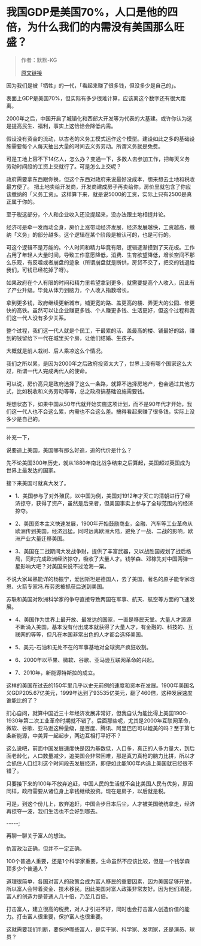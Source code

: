 # 我国GDP是美国70%，人口是他的四倍，为什么我们的内需没有美国那么旺盛？

>作者：默默-KG
>
>[原文链接](https://www.zhihu.com/question/381471609/answer/2413198649)

因为我们是被「牺牲」的一代，「看起来赚了很多钱，但没多少是自己的」。

表面上GDP是美国70%，但实际有多少很难计算，应该离这个数字还有很大距离。

2000年之后，中国开启了城镇化和西部大开发等为代表的大基建。或许你认为这是提高民生、福利，事实上这恰恰会降低内需。

假设没有资金的流动，以古老的义务工模式运作这个模型。建设如此之多的基础设施需要每个人每天抽出大量的时间去义务劳动。所谓义务就是免费。

可是工地上容不下14亿人，怎么办？变通一下，多数人去参加工作，把每天义务劳动时间段的工资上交就行了。可是怎么上交呢？

政府需要拿东西跟你换，但这个东西对政府来说最好没成本，想来想去土地和税收最方便了。 把土地卖给开发商，开发商建成房子再卖给你，房价里就包含了你应该缴纳的「义务工资」。这样算下来，就是说5000的工资，实际上只有2500是真正属于你的。

至于税这部分，个人和企业收入还没提起来，没办法跟土地相提并论。

经济可是牵一发而动全身，房价上涨带动经济发展，经济发展越快，工资越高，缴纳「义务」的部分越多。这个逻辑在某个阶段是被认可的，也是可行的。

可这个逻辑不是万能的。个人时间和精力毕竟有限，逻辑逐渐摸到了天花板。工作占用了年轻人大量时间，导致工作意愿降低，消费、生育欲望降低，增长空间不那么乐观，有反噬或者崩盘的迹象（所谓崩盘就是断供，房贷不交了，把交的钱退给我们，可钱已经花掉了呀）。

如果政府在个人有限的时间和精力里希望拿到更多，就需要提高个人收入，因此有了产业升级。毕竟从体力到脑力，个人收入指数增长。

拿到更多钱，政府继续更新城市，铺更宽的路、盖更高的楼、弄更大的公园、修更快的高铁。虽然可以让企业赚更多钱、个人赚更多钱、生活更好，但这个过程和我们这一代人没有多少关系。

整个过程，我们这一代人就是个民工，干最累的活、盖最高的楼、铺最好的路，赚到的钱留给下一代在城里买个房，让他们结婚、生孩子。

大概就是前人栽树、后人乘凉这么个情况。

我们之所以累，是因为2000年之后政府投资太大了，世界上没有哪个国家这么大过，所谓一代人完成两代人的使命。

可以说，房价高只是政府选择了这么一条路，就算不选择房地产，也会通过其他方式，比如税收和义务劳动等等，总之政府搞基础设施需要钱。

理想状态下，如果中国从50年代就开始实施这项计划，而不是90年代才开始，我们这一代人也不会这么累，内需也不会这么差。搞得看起来赚了很多钱，实际上没多少是自己的。

-----

补充一下，

说要追上美国，美国哪有那么好追，追的代价是什么？

先不论美国300年历史，就从1880年南北战争结束之后算起，美国超过英国成为世界上最发达的国家。

接下来美国可就真大发了。

- 1、美国参与了对外殖民，以中国为例，美国对1912年才灭亡的清朝进行了经济掠夺，获得了资产，虽然是后来者，但美国事实上参与了全球范围内的经济掠夺。

- 2、美国资本主义快速发展，1900年开始鼓励商业，金融、汽车等工业革命从欧洲传到美国，经济迅猛。同时远离欧洲大陆，避免了一战、二战的影响，欧洲产业大量迁移美国。

- 3、美国在二战期间大发战争财，提供了丰富武器，又以战胜国规划了战后格局，同时完成欧洲经济掠夺，吸收了大量人才。钱学森、邓稼先对中国两弹一星影响大吧？对美国来说不过沧海一粟。

不说大家耳熟能详的杨振宁，爱因斯坦是德国人，去了美国，著名的原子能专家晗恩、火箭专家冯.布劳恩被抓获后送到美国。

苏联和美国对欧洲科学家的争夺直接导致两国在军事、航天、航空等方面的飞速发展。

- 4、美国作为世界上最开放、最发达的国家，一直是移民天堂。大量人才源源不断涌入美国，基本没有付出成本就获得了大量人才，有金融的、科技的、互联网的等等，但凡在本国非常出色的人才都会选择美国。

- 5、美元-石油和无处不在的军事基地对全球资产疯狂收割。

- 6、2000年以苹果、微软、谷歌、亚马逊互联网革命的兴起。

- 7、2010年，新能源特斯拉的成立。

这样的美国在过去的150年里几乎以史无前例的速度和资本在发展。1900年美国名义GDP205.67亿美元，1999年达到了93535亿美元，翻了460倍，这种发展速度谁能比的了？

扪心自问，就算中国近三十年经济发展非常好，但我自认为能比得上美国1900-1930年第二次工业革命时期就不错了。后面那些呢，尤其是2000年互联网革命，微软、谷歌、亚马逊这种量级，是百度、腾讯、阿里巴巴可以媲美的吗？至于第七条新能源，中美算一起起步，两边互相打平好不？

这么说吧，前面中国发展速度快是因为基数低，人口多，真正的人多力量大，到后面老龄化，人口数量减少，追美国会非常困难，那是真刀真枪的脑力比拼，所以才会抓住人口红利这个时间段去发展经济，即便如此能100年内追上美国就已经很不错了。

只要接下来的100年不放弃追赶，中国人民的生活就不会比美国人民有优势，原因同样，政府需要从诸位身上拿钱继续投资。现在是房子，以后就是税。

可是，到这个份儿上，放弃追赶，中国会步日本后尘，人才被美国统统拿走，经济再掠夺一波，我们生活也不会好到哪去。

-----;

再聊一聊关于富人的想法。

仇富政治正确，但并不一定正确。

100个普通人重要，还是1个科学家重要，生命虽然不应该比较，但是一个钱学森顶多少个普通人？

道理很简单，各国对富人的政策会成为富人移民的重要因素，因为美国足够开放，所以富人会带着资金、技术移民，因此美国对富人政策非常友好。因为他们清楚，富人的创造力是普通人几十倍，乃至几百倍。

打击富人，建立很高的税费，对人才引进不好，同时也会打击富人创造价值的能力。打击富人很重要，保护富人也很重要。

这就需要我们判断，要保护哪些富人，是实干家、科学家、发明家，还是演员、球员？
